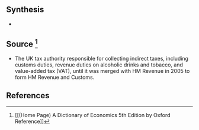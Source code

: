 ## Synthesis
- 
## Source [^1]
- The UK tax authority responsible for collecting indirect taxes, including customs duties, revenue duties on alcoholic drinks and tobacco, and value-added tax (VAT), until it was merged with HM Revenue in 2005 to form HM Revenue and Customs.
## References

[^1]: [[(Home Page) A Dictionary of Economics 5th Edition by Oxford Reference]]